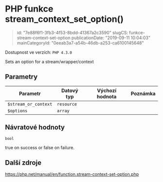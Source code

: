 PHP funkce stream_context_set_option()
================================

> id: "7e88f6f1-3fb3-4f53-8bdd-41367a2c3590"
> slugCS: funkce-stream-context-set-option
> publicationDate: "2019-09-11 10:04:03"
> mainCategoryId: "0eeab3a7-a54b-46db-a253-ca6100145648"

Dostupnost ve verzích: `PHP 4.3.0`

Sets an option for a stream/wrapper/context


Parametry
--------------

| Parametr | Datový typ | Výchozí hodnota | Poznámka |
|-----|-----|-----|-----|
| `$stream_or_context` | `resource` |  |  |
| `$options` | `array` |  |  |


Návratové hodnoty
----------------

`bool`

true on success or false on failure.

Další zdroje
------------

https://php.net/manual/en/function.stream-context-set-option.php

